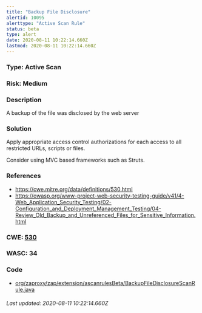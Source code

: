 ```yaml
---
title: "Backup File Disclosure"
alertid: 10095
alerttype: "Active Scan Rule"
status: beta
type: alert
date: 2020-08-11 10:22:14.660Z
lastmod: 2020-08-11 10:22:14.660Z
---
```

### Type: Active Scan

### Risk: Medium

### Description

A backup of the file was disclosed by the web server

### Solution

Apply appropriate access control authorizations for each access to all restricted URLs, scripts or files.

Consider using MVC based frameworks such as Struts.

### References

* https://cwe.mitre.org/data/definitions/530.html
* https://owasp.org/www-project-web-security-testing-guide/v41/4-Web_Application_Security_Testing/02-Configuration_and_Deployment_Management_Testing/04-Review_Old_Backup_and_Unreferenced_Files_for_Sensitive_Information.html

### CWE: [530](https://cwe.mitre.org/data/definitions/530.html)

### WASC:  34

### Code

 * [org/zaproxy/zap/extension/ascanrulesBeta/BackupFileDisclosureScanRule.java](https://github.com/zaproxy/zap-extensions/blob/master/addOns/ascanrulesBeta/src/main/java/org/zaproxy/zap/extension/ascanrulesBeta/BackupFileDisclosureScanRule.java)

###### Last updated: 2020-08-11 10:22:14.660Z
